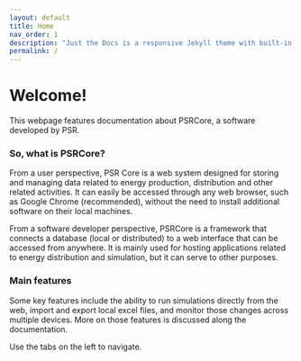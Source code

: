 ```yaml
---
layout: default
title: Home
nav_order: 1
description: "Just the Docs is a responsive Jekyll theme with built-in search that is easily customizable and hosted on GitHub Pages."
permalink: /
---
```


# Welcome!

This webpage features documentation about PSRCore, a software developed by PSR.

### So, what is PSRCore?

From a user perspective, PSR Core is a web system designed for storing and managing data related to energy production, distribution and other related activities. It can easily be accessed through any web browser, such as Google Chrome (recommended), without the need to install additional software on their local machines. 

From a software developer perspective, PSRCore is a framework that connects a database (local or distributed) to a web interface that can be accessed from anywhere. It is mainly used for hosting applications related to energy distribution and simulation, but it can serve to other purposes.

### Main features

Some key features include the ability to run simulations directly from the web, import and export local excel files, and monitor those changes across multiple devices. More on those features is discussed along the documentation.

Use the tabs on the left to navigate.
